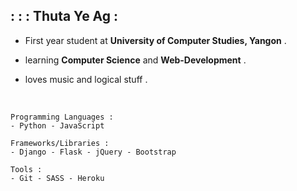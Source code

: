 ## :  :  :  Thuta Ye Ag   :<br>


  * First year student at __University of Computer Studies, Yangon__ .
  
  * learning __Computer Science__ and __Web-Development__ .
  
  * loves music and logical stuff .
      
 
  <br>
  
  ```
  Programming Languages : 
  - Python - JavaScript 
  ```


  ```
  Frameworks/Libraries : 
  - Django - Flask - jQuery - Bootstrap
  ```
  
  ```
  Tools : 
  - Git - SASS - Heroku
  ```
